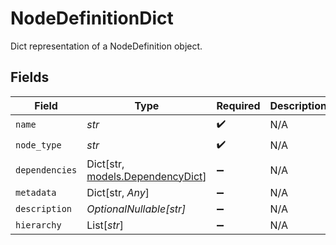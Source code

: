 # NodeDefinitionDict

Dict representation of a NodeDefinition object.


## Fields

| Field                                                           | Type                                                            | Required                                                        | Description                                                     |
| --------------------------------------------------------------- | --------------------------------------------------------------- | --------------------------------------------------------------- | --------------------------------------------------------------- |
| `name`                                                          | *str*                                                           | :heavy_check_mark:                                              | N/A                                                             |
| `node_type`                                                     | *str*                                                           | :heavy_check_mark:                                              | N/A                                                             |
| `dependencies`                                                  | Dict[str, [models.DependencyDict](../models/dependencydict.md)] | :heavy_minus_sign:                                              | N/A                                                             |
| `metadata`                                                      | Dict[str, *Any*]                                                | :heavy_minus_sign:                                              | N/A                                                             |
| `description`                                                   | *OptionalNullable[str]*                                         | :heavy_minus_sign:                                              | N/A                                                             |
| `hierarchy`                                                     | List[*str*]                                                     | :heavy_minus_sign:                                              | N/A                                                             |